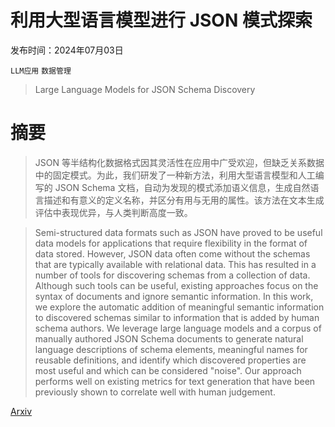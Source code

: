 # 利用大型语言模型进行 JSON 模式探索

发布时间：2024年07月03日

`LLM应用` `数据管理`

> Large Language Models for JSON Schema Discovery

# 摘要

> JSON 等半结构化数据格式因其灵活性在应用中广受欢迎，但缺乏关系数据中的固定模式。为此，我们研发了一种新方法，利用大型语言模型和人工编写的 JSON Schema 文档，自动为发现的模式添加语义信息，生成自然语言描述和有意义的定义名称，并区分有用与无用的属性。该方法在文本生成评估中表现优异，与人类判断高度一致。

> Semi-structured data formats such as JSON have proved to be useful data models for applications that require flexibility in the format of data stored. However, JSON data often come without the schemas that are typically available with relational data. This has resulted in a number of tools for discovering schemas from a collection of data. Although such tools can be useful, existing approaches focus on the syntax of documents and ignore semantic information.
  In this work, we explore the automatic addition of meaningful semantic information to discovered schemas similar to information that is added by human schema authors. We leverage large language models and a corpus of manually authored JSON Schema documents to generate natural language descriptions of schema elements, meaningful names for reusable definitions, and identify which discovered properties are most useful and which can be considered "noise". Our approach performs well on existing metrics for text generation that have been previously shown to correlate well with human judgement.

[Arxiv](https://arxiv.org/abs/2407.03286)